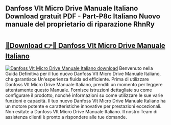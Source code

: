## Danfoss Vlt Micro Drive Manuale Italiano Download gratuit PDF - Part-P8c Italiano Nuovo manuale del proprietario di riparazione RhnRy

# <h2><a href="http://dffk0f.blite.top/?on=Danfoss+Vlt+Micro+Drive+Manuale+Italiano">🔗Download 👉🔴 Danfoss Vlt Micro Drive Manuale Italiano</a></h2>

[![Danfoss Vlt Micro Drive Manuale Italiano download](https://i.imgur.com/lujVjoI.png)](http://dffk0f.blite.top/?on=Danfoss+Vlt+Micro+Drive+Manuale+Italiano)
Benvenuto nella Guida Definitiva per il tuo nuovo Danfoss Vlt Micro Drive Manuale Italiano, che garantisce Un'esperienza fluida ed efficiente. Prima di utilizzare Danfoss Vlt Micro Drive Manuale Italiano, prenditi un momento per leggere attentamente questo Manuale. Fornisce istruzioni dettagliate su come configurare il prodotto, nonché informazioni su come utilizzare le sue varie funzioni e capacità. Il tuo nuovo Danfoss Vlt Micro Drive Manuale Italiano ha un motore potente e caratteristiche innovative per prestazioni eccezionali. Non esitate a Danfoss Vlt Micro Drive Manuale Italiano. Il nostro Team di assistenza clienti è pronto a rispondere alle tue domande.
